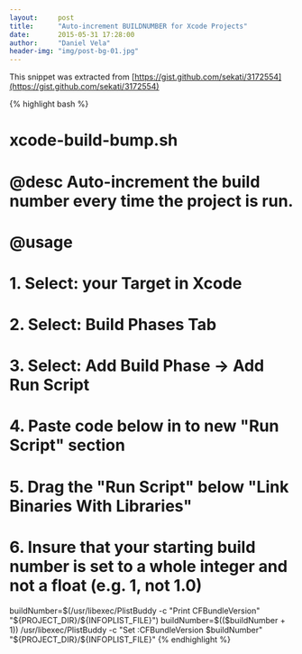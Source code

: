 ```yaml
---
layout:     post
title:      "Auto-increment BUILDNUMBER for Xcode Projects"
date:       2015-05-31 17:28:00
author:     "Daniel Vela"
header-img: "img/post-bg-01.jpg"
---
```


This snippet was extracted from [https://gist.github.com/sekati/3172554](https://gist.github.com/sekati/3172554)

{% highlight bash %}
# xcode-build-bump.sh
# @desc Auto-increment the build number every time the project is run. 
# @usage
# 1. Select: your Target in Xcode
# 2. Select: Build Phases Tab
# 3. Select: Add Build Phase -> Add Run Script
# 4. Paste code below in to new "Run Script" section
# 5. Drag the "Run Script" below "Link Binaries With Libraries"
# 6. Insure that your starting build number is set to a whole integer and not a float (e.g. 1, not 1.0)
 
buildNumber=$(/usr/libexec/PlistBuddy -c "Print CFBundleVersion" "${PROJECT_DIR}/${INFOPLIST_FILE}")
buildNumber=$(($buildNumber + 1))
/usr/libexec/PlistBuddy -c "Set :CFBundleVersion $buildNumber" "${PROJECT_DIR}/${INFOPLIST_FILE}"
{% endhighlight %}